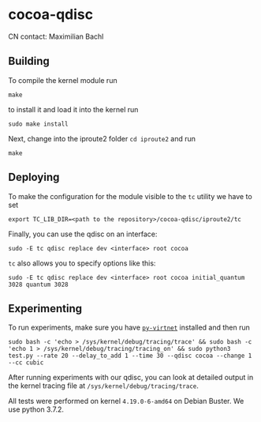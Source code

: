 # cocoa-qdisc
CN contact: Maximilian Bachl

## Building
To compile the kernel module run 

    make

to install it and load it into the kernel run

    sudo make install
    
Next, change into the iproute2 folder ```cd iproute2``` and run

    make

## Deploying
To make the configuration for the module visible to the ```tc``` utility we have to set

    export TC_LIB_DIR=<path to the repository>/cocoa-qdisc/iproute2/tc

Finally, you can use the qdisc on an interface: 

    sudo -E tc qdisc replace dev <interface> root cocoa
    
```tc``` also allows you to specify options like this: 

    sudo -E tc qdisc replace dev <interface> root cocoa initial_quantum 3028 quantum 3028
    
## Experimenting
To run experiments, make sure you have [```py-virtnet```](https://github.com/CN-TU/py-virtnet) installed and then run

    sudo bash -c 'echo > /sys/kernel/debug/tracing/trace' && sudo bash -c 'echo 1 > /sys/kernel/debug/tracing/tracing_on' && sudo python3 test.py --rate 20 --delay_to_add 1 --time 30 --qdisc cocoa --change 1 --cc cubic
    
After running experiments with our qdisc, you can look at detailed output in the kernel tracing file at ```/sys/kernel/debug/tracing/trace```.

All tests were performed on kernel ```4.19.0-6-amd64``` on Debian Buster. We use python 3.7.2.
